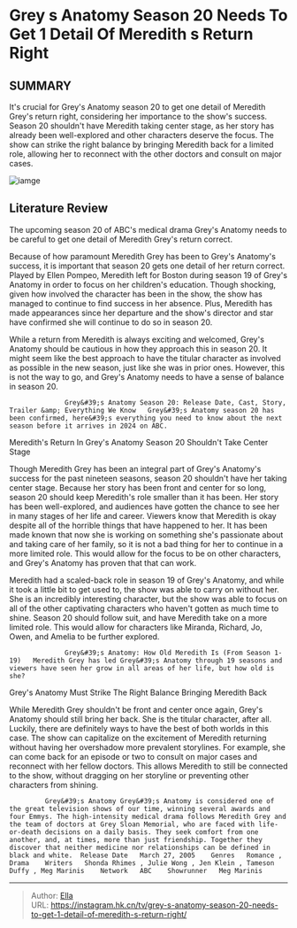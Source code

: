 # Grey s Anatomy Season 20 Needs To Get 1 Detail Of Meredith s Return Right


## SUMMARY 



  It&#39;s crucial for Grey&#39;s Anatomy season 20 to get one detail of Meredith Grey&#39;s return right, considering her importance to the show&#39;s success.   Season 20 shouldn&#39;t have Meredith taking center stage, as her story has already been well-explored and other characters deserve the focus.   The show can strike the right balance by bringing Meredith back for a limited role, allowing her to reconnect with the other doctors and consult on major cases.  

![iamge](https://static1.srcdn.com/wordpress/wp-content/uploads/2024/01/kari-matchett-11.jpg)

## Literature Review
The upcoming season 20 of ABC&#39;s medical drama Grey&#39;s Anatomy needs to be careful to get one detail of Meredith Grey&#39;s return correct. 




Because of how paramount Meredith Grey has been to Grey&#39;s Anatomy&#39;s success, it is important that season 20 gets one detail of her return correct. Played by Ellen Pompeo, Meredith left for Boston during season 19 of Grey&#39;s Anatomy in order to focus on her children&#39;s education. Though shocking, given how involved the character has been in the show, the show has managed to continue to find success in her absence. Plus, Meredith has made appearances since her departure and the show&#39;s director and star have confirmed she will continue to do so in season 20.




While a return from Meredith is always exciting and welcomed, Grey&#39;s Anatomy should be cautious in how they approach this in season 20. It might seem like the best approach to have the titular character as involved as possible in the new season, just like she was in prior ones. However, this is not the way to go, and Grey&#39;s Anatomy needs to have a sense of balance in season 20.

                  Grey&#39;s Anatomy Season 20: Release Date, Cast, Story, Trailer &amp; Everything We Know   Grey&#39;s Anatomy season 20 has been confirmed, here&#39;s everything you need to know about the next season before it arrives in 2024 on ABC.    


 Meredith&#39;s Return In Grey&#39;s Anatomy Season 20 Shouldn&#39;t Take Center Stage 
          

Though Meredith Grey has been an integral part of Grey&#39;s Anatomy&#39;s success for the past nineteen seasons, season 20 shouldn&#39;t have her taking center stage. Because her story has been front and center for so long, season 20 should keep Meredith&#39;s role smaller than it has been. Her story has been well-explored, and audiences have gotten the chance to see her in many stages of her life and career. Viewers know that Meredith is okay despite all of the horrible things that have happened to her. It has been made known that now she is working on something she&#39;s passionate about and taking care of her family, so it is not a bad thing for her to continue in a more limited role. This would allow for the focus to be on other characters, and Grey&#39;s Anatomy has proven that that can work.




Meredith had a scaled-back role in season 19 of Grey&#39;s Anatomy, and while it took a little bit to get used to, the show was able to carry on without her. She is an incredibly interesting character, but the show was able to focus on all of the other captivating characters who haven&#39;t gotten as much time to shine. Season 20 should follow suit, and have Meredith take on a more limited role. This would allow for characters like Miranda, Richard, Jo, Owen, and Amelia to be further explored.

                  Grey&#39;s Anatomy: How Old Meredith Is (From Season 1-19)   Meredith Grey has led Grey&#39;s Anatomy through 19 seasons and viewers have seen her grow in all areas of her life, but how old is she?    



 Grey&#39;s Anatomy Must Strike The Right Balance Bringing Meredith Back 
          

While Meredith Grey shouldn&#39;t be front and center once again, Grey&#39;s Anatomy should still bring her back. She is the titular character, after all. Luckily, there are definitely ways to have the best of both worlds in this case. The show can capitalize on the excitement of Meredith returning without having her overshadow more prevalent storylines. For example, she can come back for an episode or two to consult on major cases and reconnect with her fellow doctors. This allows Meredith to still be connected to the show, without dragging on her storyline or preventing other characters from shining.




             Grey&#39;s Anatomy Grey&#39;s Anatomy is considered one of the great television shows of our time, winning several awards and four Emmys. The high-intensity medical drama follows Meredith Grey and the team of doctors at Grey Sloan Memorial, who are faced with life-or-death decisions on a daily basis. They seek comfort from one another, and, at times, more than just friendship. Together they discover that neither medicine nor relationships can be defined in black and white.  Release Date   March 27, 2005    Genres   Romance , Drama    Writers   Shonda Rhimes , Julie Wong , Jen Klein , Tameson Duffy , Meg Marinis    Network   ABC    Showrunner   Meg Marinis       


---

> Author: [Ella](https://instagram.hk.cn/)  
> URL: https://instagram.hk.cn/tv/grey-s-anatomy-season-20-needs-to-get-1-detail-of-meredith-s-return-right/  

